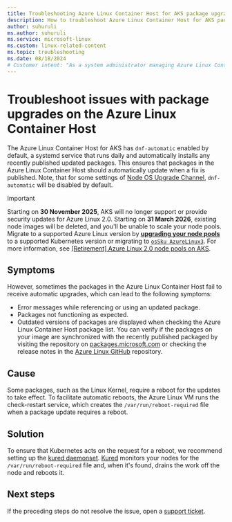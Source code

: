 ```yaml
---
title: Troubleshooting Azure Linux Container Host for AKS package upgrade issues
description: How to troubleshoot Azure Linux Container Host for AKS package upgrade issues.
author: suhuruli
ms.author: suhuruli
ms.service: microsoft-linux
ms.custom: linux-related-content
ms.topic: troubleshooting
ms.date: 08/18/2024
# Customer intent: "As a system administrator managing Azure Linux Container Hosts for AKS, I want to troubleshoot package upgrade issues, so that I can ensure that all necessary updates are applied and the system remains stable and secure."
---
```


# Troubleshoot issues with package upgrades on the Azure Linux Container Host

The Azure Linux Container Host for AKS has `dnf-automatic` enabled by default, a systemd service that runs daily and automatically installs any recently published updated packages. This ensures that packages in the Azure Linux Container Host should automatically update when a fix is published. Note, that for some settings of [Node OS Upgrade Channel](/azure/aks/auto-upgrade-node-image), `dnf-automatic` will be disabled by default.

> [!IMPORTANT]
> Starting on **30 November 2025**, AKS will no longer support or provide security updates for Azure Linux 2.0. Starting on **31 March 2026**, existing node images will be deleted, and you'll be unable to scale your node pools. Migrate to a supported Azure Linux version by [**upgrading your node pools**](/azure/aks/upgrade-aks-cluster) to a supported Kubernetes version or migrating to [`osSku AzureLinux3`](/azure/aks/upgrade-os-version). For more information, see [[Retirement] Azure Linux 2.0 node pools on AKS](https://github.com/Azure/AKS/issues/4988).

## Symptoms

However, sometimes the packages in the Azure Linux Container Host fail to receive automatic upgrades, which can lead to the following symptoms:
- Error messages while referencing or using an updated package.
- Packages not functioning as expected.
- Outdated versions of packages are displayed when checking the Azure Linux Container Host package list. You can verify if the packages on your image are synchronized with the recently published packaged by visiting the repository on [packages.microsoft.com](https://packages.microsoft.com/cbl-mariner/) or checking the release notes in the [Azure Linux GitHub](https://github.com/microsoft/CBL-Mariner/releases) repository.

## Cause

Some packages, such as the Linux Kernel, require a reboot for the updates to take effect. To facilitate automatic reboots, the Azure Linux VM runs the check-restart service, which creates the `/var/run/reboot-required` file when a package update requires a reboot.

## Solution

To ensure that Kubernetes acts on the request for a reboot, we recommend setting up the [kured daemonset](/azure/aks/node-updates-kured). [Kured](https://github.com/kubereboot/kured) monitors your nodes for the `/var/run/reboot-required` file and, when it's found, drains the work off the node and reboots it.

## Next steps

If the preceding steps do not resolve the issue, open a [support ticket](https://azure.microsoft.com/support/).
